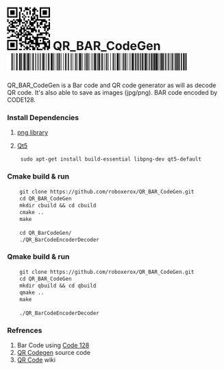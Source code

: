 
# ![](https://github.com/roboxerox/QR_BAR_CodeGen/blob/main/images/qrcode.png) QR_BAR_CodeGen ![](https://github.com/roboxerox/QR_BAR_CodeGen/blob/main/images/barcode.png)
QR_BAR_CodeGen is a Bar code and QR code generator as will as decode QR code. It's also able to save as images (jpg/png). BAR code encoded by CODE128.


### Install Dependencies
1. [png library](https://github.com/pnggroup/libpng)
2. [Qt5](https://wiki.qt.io/Install_Qt_5_on_Ubuntu)

		sudo apt-get install build-essential libpng-dev qt5-default

### Cmake build & run

		git clone https://github.com/roboxerox/QR_BAR_CodeGen.git
		cd QR_BAR_CodeGen
		mkdir cbuild && cd cbuild
		cmake ..
		make
		
		cd QR_BarCodeGen/
		./QR_BarCodeEncoderDecoder
    
### Qmake build & run

		git clone https://github.com/roboxerox/QR_BAR_CodeGen.git
		cd QR_BAR_CodeGen
		mkdir qbuild && cd qbuild
		qmake ..
		make
		
		./QR_BarCodeEncoderDecoder
		
    
### Refrences


1. Bar Code using [Code 128](https://en.wikipedia.org/wiki/Code_128)
2. [QR Codegen](https://github.com/nayuki/QR-Code-generator/tree/master/cpp) source code
3. [QR Code](https://en.wikipedia.org/wiki/QR_code) wiki

